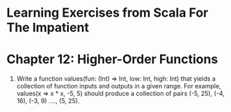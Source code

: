 # Learning Exercises from Scala For The Impatient

# Chapter 12: Higher-Order Functions

1. Write a function values(fun: (Int) => Int, low: Int, high: Int) that yields a collection of function inputs and outputs in a given range. For example, values(x => x * x, -5, 5) should produce a collection of pairs (-5, 25), (-4, 16), (-3, 9) ...., (5, 25).
